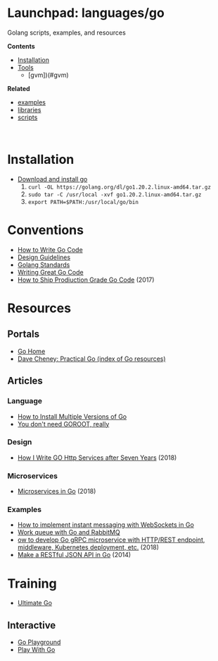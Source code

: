 # Launchpad: languages/go
Golang scripts, examples, and resources 

**Contents**
  * [Installation](#Installation)
  * [Tools](#Tools)   
    * [gvm])(#gvm)

**Related**
  * [examples](examples/README.md)
  * [libraries](./libraries.md)
  * [scripts](scripts/README.md)


</br> 

# Installation
  * [Download and install go](https://go.dev/doc/install)
    1. `curl -OL https://golang.org/dl/go1.20.2.linux-amd64.tar.gz`
    1. `sudo tar -C /usr/local -xvf go1.20.2.linux-amd64.tar.gz`
    1. `export PATH=$PATH:/usr/local/go/bin`



# Conventions
  * [How to Write Go Code](https://golang.org/doc/code.html)
  * [Design Guidelines](https://github.com/ardanlabs/gotraining/blob/master/topics/go/README.md)
  * [Golang Standards](https://github.com/golang-standards/project-layout)
  * [Writing Great Go Code](https://scene-si.org/2018/07/24/writing-great-go-code/)
  * [How to Ship Prodiuction Grade Go Code](https://www.oreilly.com/content/how-to-ship-production-grade-go/) (2017)

# Resources
## Portals
  * [Go Home](https://golang.org/)
  * [Dave Cheney: Practical Go (index of Go resources)](https://dave.cheney.net/practical-go)

## Articles 

### Language
  * [How to Install Multiple Versions of Go](https://dave.cheney.net/2014/09/13/how-to-install-multiple-versions#:~:text=How%20to%20install%20multiple%20versions%20of%20Go%201,cd%20%24HOME%2Fgo.trunk%2Fsrc%20%26%26%20.%2Fall.bash%203%20Step%203.%20Done)
  * [You don't need GOROOT, really](https://dave.cheney.net/2013/06/14/you-dont-need-to-set-goroot-really)

### Design
 * [How I Write GO Http Services after Seven Years](https://www.veritone.com/blog/how-i-write-go-http-services-after-seven-years/) (2018)

### Microservices 
  * [Microservices in Go](https://medium.com/seek-blog/microservices-in-go-2fc1570f6800) (2018)

### Examples
  * [How to implement instant messaging with WebSockets in Go](https://yalantis.com/blog/how-to-build-websockets-in-go/)
  * [Work queue with Go and RabbitMQ](https://medium.com/@masnun/work-queue-with-go-and-rabbitmq-b8c295cde861)
  * [ow to develop Go gRPC microservice with HTTP/REST endpoint, middleware, Kubernetes deployment, etc.](https://medium.com/@amsokol.com/tutorial-how-to-develop-go-grpc-microservice-with-http-rest-endpoint-middleware-kubernetes-af1fff81aeb2) (2018)
  * [Make a RESTful JSON API in Go](https://thenewstack.io/make-a-restful-json-api-go/) (2014)

# Training
  * [Ultimate Go](https://github.com/ardanlabs/gotraining/blob/master/topics/courses/go/README.md)

## Interactive
  * [Go Playground](https://play.golang.org/)
  * [Play With Go](https://play-with-go.dev/)
